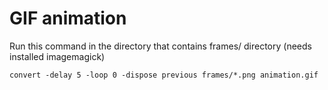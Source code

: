 # GIF animation

Run this command in the directory that contains frames/ directory (needs installed imagemagick)

    convert -delay 5 -loop 0 -dispose previous frames/*.png animation.gif